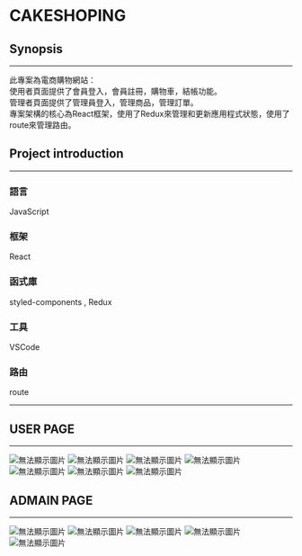 # CAKESHOPING

## Synopsis
---
此專案為電商購物網站：<br>
使用者頁面提供了會員登入，會員註冊，購物車，結帳功能。<br>
管理者頁面提供了管理員登入，管理商品，管理訂單。<br>
專案架構的核心為React框架，使用了Redux來管理和更新應用程式狀態，使用了route來管理路由。
## Project introduction
---
### 語言
JavaScript
### 框架
React
### 函式庫
styled-components , Redux
### 工具
VSCode
### 路由
route

---
## USER PAGE
---
![無法顯示圖片](https://i.imgur.com/pGQdReR.png)
![無法顯示圖片](https://i.imgur.com/9OGA4aq.png)
![無法顯示圖片](https://i.imgur.com/vhRxnYD.png)
![無法顯示圖片](https://i.imgur.com/cM6uww5.png)
![無法顯示圖片](https://i.imgur.com/OH4QdRF.png)
![無法顯示圖片](https://i.imgur.com/QbleeLv.png)
![無法顯示圖片](https://i.imgur.com/scJWXqB.png)

## ADMAIN PAGE
---
![無法顯示圖片](https://i.imgur.com/E76MmMJ.png)
![無法顯示圖片](https://i.imgur.com/qbdfUx1.png)
![無法顯示圖片](https://i.imgur.com/LwxJSHI.png)
![無法顯示圖片](https://i.imgur.com/1X0z0SN.png)
![無法顯示圖片](https://i.imgur.com/5qUojpe.png)
